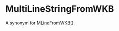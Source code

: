 # MultiLineStringFromWKB

A synonym for [MLineFromWKB()](/sql-statements-structure/geographic-geometric-features/wkb/mlinefromwkb).